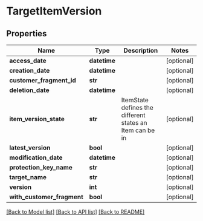 # TargetItemVersion

## Properties
Name | Type | Description | Notes
------------ | ------------- | ------------- | -------------
**access_date** | **datetime** |  | [optional] 
**creation_date** | **datetime** |  | [optional] 
**customer_fragment_id** | **str** |  | [optional] 
**deletion_date** | **datetime** |  | [optional] 
**item_version_state** | **str** | ItemState defines the different states an Item can be in | [optional] 
**latest_version** | **bool** |  | [optional] 
**modification_date** | **datetime** |  | [optional] 
**protection_key_name** | **str** |  | [optional] 
**target_name** | **str** |  | [optional] 
**version** | **int** |  | [optional] 
**with_customer_fragment** | **bool** |  | [optional] 

[[Back to Model list]](../README.md#documentation-for-models) [[Back to API list]](../README.md#documentation-for-api-endpoints) [[Back to README]](../README.md)


